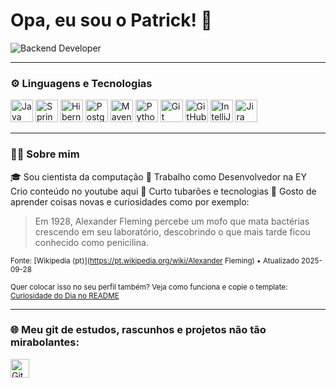 # Opa, eu sou o Patrick! 🚀  

<img 
  src="https://img.shields.io/badge/Backend%20Developer-0D1117?style=flat&logo=java&logoColor=F89820&labelColor=0D1117&color=0D1117"
  alt="Backend Developer"
/>

---

### ⚙️ Linguagens e Tecnologias  
<p>
  <img src="https://skillicons.dev/icons?i=java" width="36" alt="Java"/>
  <img src="https://skillicons.dev/icons?i=spring" width="36" alt="Spring"/>
  <img src="https://skillicons.dev/icons?i=hibernate" width="36" alt="Hibernate"/>
  <img src="https://skillicons.dev/icons?i=postgres" width="36" alt="PostgreSQL"/>
  <img src="https://skillicons.dev/icons?i=maven" width="36" alt="Maven"/>
  <img src="https://skillicons.dev/icons?i=python" width="36" alt="Python"/>
  <img src="https://skillicons.dev/icons?i=git" width="36" alt="Git"/>
  <img src="https://skillicons.dev/icons?i=githubactions" width="36" alt="GitHub Actions"/>
  <img src="https://skillicons.dev/icons?i=idea" width="36" alt="IntelliJ IDEA"/>
  <img src="https://skillicons.dev/icons?i=jira" width="36" alt="Jira"/>
</p>

---

### 👨‍💻 Sobre mim  
🎓 Sou cientista da computação 
🛒 Trabalho como Desenvolvedor na EY 
Crio conteúdo no youtube aqui 
🤝 Curto tubarões e tecnologias 
🌱 Gosto de aprender coisas novas e curiosidades como por exemplo: 

<!--CURIOSIDADE:START-->
> Em 1928, Alexander Fleming percebe um mofo que mata bactérias crescendo em seu laboratório, descobrindo o que mais tarde ficou conhecido como penicilina.

<sub>Fonte: [Wikipedia (pt)](https://pt.wikipedia.org/wiki/Alexander Fleming) • Atualizado 2025-09-28</sub>
<!--CURIOSIDADE:END-->

<sub>Quer colocar isso no seu perfil também? Veja como funciona e copie o template: [Curiosidade do Dia no README](https://github.com/SEU-USUARIO/curiosidade-readme-template)</sub>


---

### 🌐 Meu git de estudos, rascunhos e projetos não tão mirabolantes: 
<p>
   <a href="https://github.com/c0diguin" target="_blank">
    <img src="https://skillicons.dev/icons?i=github" width="30" alt="GitHub"/>
  </a>
</p>  
